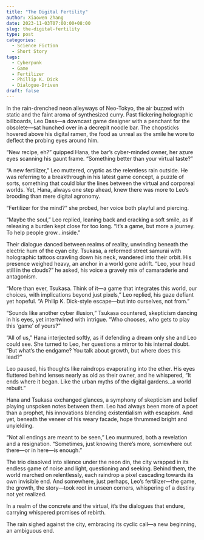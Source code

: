```yaml
---
title: "The Digital Fertility"
author: Xiaowen Zhang
date: 2023-11-03T07:00:00+08:00
slug: the-digital-fertility
type: post
categories:
  - Science Fiction
  - Short Story
tags:
  - Cyberpunk
  - Game
  - Fertilizer
  - Phillip K. Dick
  - Dialogue-Driven
draft: false
---
```


In the rain-drenched neon alleyways of Neo-Tokyo, the air buzzed with static and the faint aroma of synthesized curry. Past flickering holographic billboards, Leo Dass—a downcast game designer with a penchant for the obsolete—sat hunched over in a decrepit noodle bar. The chopsticks hovered above his digital ramen, the food as unreal as the smile he wore to deflect the probing eyes around him. 

“New recipe, eh?” quipped Hana, the bar’s cyber-minded owner, her azure eyes scanning his gaunt frame. “Something better than your virtual taste?”

“A new fertilizer,” Leo muttered, cryptic as the relentless rain outside. He was referring to a breakthrough in his latest game concept, a puzzle of sorts, something that could blur the lines between the virtual and corporeal worlds. Yet, Hana, always one step ahead, knew there was more to Leo’s brooding than mere digital agronomy.

“Fertilizer for the mind?” she probed, her voice both playful and piercing.

“Maybe the soul,” Leo replied, leaning back and cracking a soft smile, as if releasing a burden kept close for too long. “It’s a game, but more a journey. To help people grow...inside.”

Their dialogue danced between realms of reality, unwinding beneath the electric hum of the cyan city. Tsukasa, a reformed street samurai with holographic tattoos crawling down his neck, wandered into their orbit. His presence weighed heavy, an anchor in a world gone adrift. “Leo, your head still in the clouds?” he asked, his voice a gravely mix of camaraderie and antagonism.

“More than ever, Tsukasa. Think of it—a game that integrates this world, our choices, with implications beyond just pixels,” Leo replied, his gaze defiant yet hopeful. “A Philip K. Dick-style escape—but into ourselves, not from.”

“Sounds like another cyber illusion,” Tsukasa countered, skepticism dancing in his eyes, yet intertwined with intrigue. “Who chooses, who gets to play this ‘game’ of yours?”

“All of us,” Hana interjected softly, as if defending a dream only she and Leo could see. She turned to Leo, her questions a mirror to his internal doubt. “But what’s the endgame? You talk about growth, but where does this lead?”

Leo paused, his thoughts like raindrops evaporating into the ether. His eyes fluttered behind lenses nearly as old as their owner, and he whispered, “It ends where it began. Like the urban myths of the digital gardens...a world rebuilt.”

Hana and Tsukasa exchanged glances, a symphony of skepticism and belief playing unspoken notes between them. Leo had always been more of a poet than a prophet, his innovations blending existentialism with escapism. And yet, beneath the veneer of his weary facade, hope thrummed bright and unyielding.

“Not all endings are meant to be seen,” Leo murmured, both a revelation and a resignation. “Sometimes, just knowing there’s more, somewhere out there—or in here—is enough.”

The trio dissolved into silence under the neon din, the city wrapped in its endless game of noise and light, questioning and seeking. Behind them, the world marched on relentlessly, each raindrop a pixel cascading towards its own invisible end. And somewhere, just perhaps, Leo’s fertilizer—the game, the growth, the story—took root in unseen corners, whispering of a destiny not yet realized.

In a realm of the concrete and the virtual, it’s the dialogues that endure, carrying whispered promises of rebirth.

The rain sighed against the city, embracing its cyclic call—a new beginning, an ambiguous end.